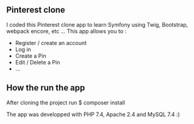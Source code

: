 ## Pinterest clone

I coded this Pinterest clone app to learn Symfony using Twig, Bootstrap, webpack encore, etc ...
This app allows you to : 

- Register / create an account
- Log in 
- Create a Pin
- Edit / Delete a Pin
- ...

## How the run the app

After cloning the project run 
$ composer install


The app was developped with PHP 7.4, Apache 2.4 and MySQL 7.4
:) 